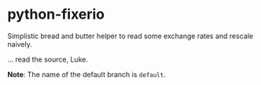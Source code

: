 # python-fixerio
Simplistic bread and butter helper to read some exchange rates and rescale naively.

... read the source, Luke.

**Note**: The name of the default branch is `default`.
